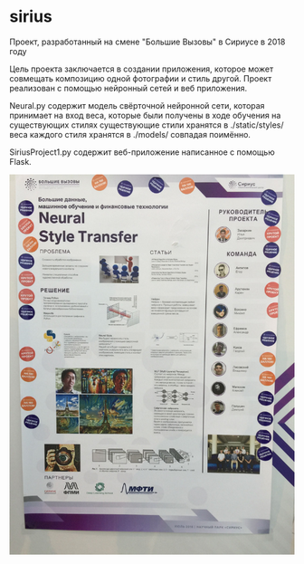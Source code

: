 # sirius
Проект, разработанный на смене "Большие Вызовы" в Сириусе в 2018 году

Цель проекта заключается в создании приложения, которое может совмещать композицию одной фотографии и стиль другой.
Проект реализован с помощью нейронный сетей и веб приложения.


Neural.py содержит модель свёрточной нейронной сети, которая принимает на вход веса, которые были получены в ходе обучения на существующих стилях
существующие стили хранятся в ./static/styles/
веса каждого стиля хранятся в ./models/ совпадая поимённо.

SiriusProject1.py содержит веб-приложение написанное с помощью Flask.

![img](img.JPG)
